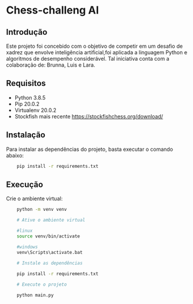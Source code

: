 # Chess-challeng AI

## Introdução
Este projeto foi concebido com o objetivo de competir em um desafio de xadrez que envolve inteligência artificial,foi aplicada a linguagem Python e algoritmos de desempenho considerável. Tal iniciativa conta com a colaboração de: Brunna, Luis e Lara.

## Requisitos
- Python 3.8.5
- Pip 20.0.2
- Virtualenv 20.0.2
- Stockfish mais recente https://stockfishchess.org/download/

## Instalação
Para instalar as dependências do projeto, basta executar o comando abaixo:
```bash
    pip install -r requirements.txt
```

## Execução

Crie o ambiente virtual:
```bash
    python -m venv venv

    # Ative o ambiente virtual

    #linux
    source venv/bin/activate

    #windows
    venv\Scripts\activate.bat
    
    # Instale as dependências

    pip install -r requirements.txt

    # Execute o projeto

    python main.py
```
